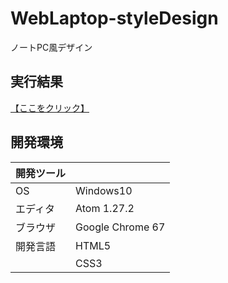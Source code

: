 # WebLaptop-styleDesign
ノートPC風デザイン

## 実行結果
[【ここをクリック】](https://xekid78.github.io/WebLaptop-styleDesign/)

## 開発環境
| 開発ツール |  |
|:-|:-|
| OS | Windows10 |
| エディタ | Atom 1.27.2 |
| ブラウザ | Google Chrome 67 |
| 開発言語 | HTML5 |
| | CSS3 |
